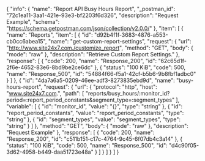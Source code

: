 {
  "info": {
    "name": "Report API Busy Hours Report",
    "_postman_id": "72c1ea11-3aa1-421e-93e3-bf2203f6d326",
    "description": "Request Example",
    "schema": "https://schema.getpostman.com/json/collection/v2.0.0/"
  },
  "item": [
    {
      "name": "Reports",
      "item": [
        {
          "id": "d92b4f1f-3683-4876-a553-cb0cc6abea15",
          "name": "get-custom-report-settings",
          "request": {
            "url": "http://www.site24x7.com./customize_report",
            "method": "GET",
            "body": {
              "mode": "raw"
            },
            "description": "Retrieve Custom Report Settings."
          },
          "response": [
            {
              "code": 200,
              "name": "Response_200",
              "id": "62c65d1f-2f6e-4652-83e6-8bd9be2ce6dc"
            },
            {
              "status": "100 KiB",
              "code": 500,
              "name": "Response_500",
              "id": "54884f66-f5a1-42cf-b5b6-9b8fbf1adbc0"
            }
          ]
        },
        {
          "id": "4da7a6a5-0209-46ee-adf3-8273835ebd9d",
          "name": "busy-hours-report",
          "request": {
            "url": {
              "protocol": "http",
              "host": "www.site24x7.com.",
              "path": [
                "reports/busy_hours/:monitor_id?period=:report_period_constants&segment_type=:segment_types"
              ],
              "variable": [
                {
                  "id": "monitor_id",
                  "value": "{}",
                  "type": "string"
                },
                {
                  "id": "report_period_constants",
                  "value": "report_period_constants",
                  "type": "string"
                },
                {
                  "id": "segment_types",
                  "value": "segment_types",
                  "type": "string"
                }
              ]
            },
            "method": "GET",
            "body": {
              "mode": "raw"
            },
            "description": "Request Example"
          },
          "response": [
            {
              "code": 200,
              "name": "Response_200",
              "id": "c511b151-c17c-4764-9c45-6f07db4c3a14"
            },
            {
              "status": "100 KiB",
              "code": 500,
              "name": "Response_500",
              "id": "d4c90f05-3d62-4958-b449-daa51723e48a"
            }
          ]
        }
      ]
    }
  ]
}
